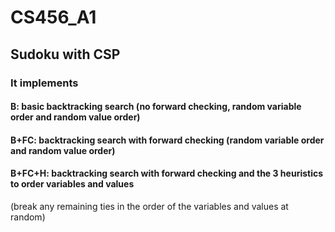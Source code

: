 # CS456_A1

## Sudoku with CSP

### It implements 

#### B: basic backtracking search (no forward checking, random variable order and random value order)
#### B+FC: backtracking search with forward checking (random variable order and random value order)
#### B+FC+H: backtracking search with forward checking and the 3 heuristics to order variables and values
(break any remaining ties in the order of the variables and values at random)

